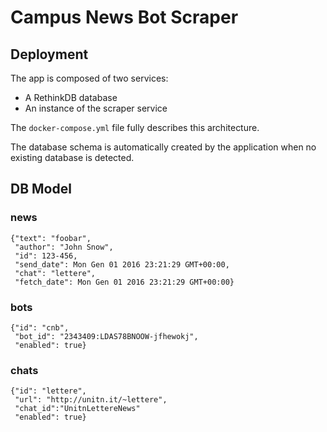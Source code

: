 # Campus News Bot Scraper

## Deployment

The app is composed of two services:

* A RethinkDB database
* An instance of the scraper service

The `docker-compose.yml` file fully describes this architecture.

The database schema is automatically created by the application when no existing database is detected.

## DB Model
### news
```
{"text": "foobar",
 "author": "John Snow",
 "id": 123-456,
 "send_date": Mon Gen 01 2016 23:21:29 GMT+00:00,
 "chat": "lettere",
 "fetch_date": Mon Gen 01 2016 23:21:29 GMT+00:00}
 ```

### bots
```
{"id": "cnb",
 "bot_id": "2343409:LDAS78BNOOW-jfhewokj",
 "enabled": true}
 ```

### chats
```
{"id": "lettere",
 "url": "http://unitn.it/~lettere",
 "chat_id":"UnitnLettereNews"
 "enabled": true}
 ```
